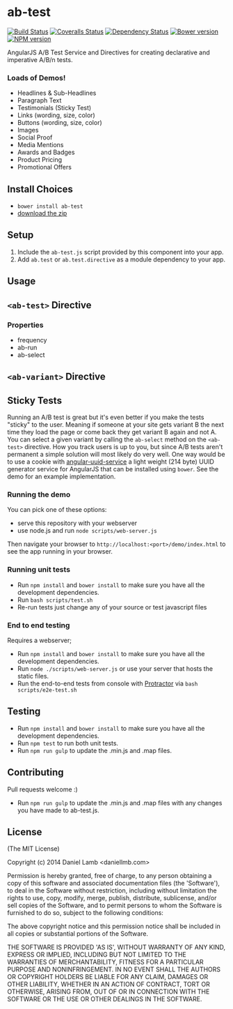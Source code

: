 # ab-test
[![Build Status][travis-image]][travis-url] [![Coveralls Status][coveralls-image]][coveralls-url] [![Dependency Status][depstat-image]][depstat-url] [![Bower version][bower-image]][bower-url] [![NPM version][npm-image]][npm-url]

AngularJS A/B Test Service and Directives for creating declarative and imperative A/B/n tests.

### Loads of Demos!
  - Headlines & Sub-Headlines
  - Paragraph Text
  - Testimonials (Sticky Test)
  - Links (wording, size, color)
  - Buttons (wording, size, color)
  - Images
  - Social Proof
  - Media Mentions
  - Awards and Badges
  - Product Pricing
  - Promotional Offers

## Install Choices
- `bower install ab-test`
- [download the zip](https://github.com/daniellmb/ab-test/archive/master.zip)


## Setup
1. Include the `ab-test.js` script provided by this component into your app.
2. Add `ab.test` or `ab.test.directive` as a module dependency to your app.


## Usage


## `<ab-test>` Directive

### Properties
 - frequency
 - ab-run
 - ab-select

## `<ab-variant>` Directive

## Sticky Tests

Running an A/B test is great but it's even better if you make the tests "sticky" to the user. Meaning if someone
at your site gets variant B the next time they load the page or come back they get variant B again and not A. You can
select a given variant by calling the `ab-select` method on the `<ab-test>` directive. How you track users is up to you,
but since A/B tests aren't permanent a simple solution will most likely do very well. One way would be to use a cookie with
[angular-uuid-service](https://github.com/daniellmb/angular-uuid-service) a light weight (214 byte) UUID generator service
for AngularJS that can be installed using `bower`. See the demo for an example implementation.

### Running the demo

You can pick one of these options:

- serve this repository with your webserver
- use node.js and run `node scripts/web-server.js`

Then navigate your browser to `http://localhost:<port>/demo/index.html` to see the app running in
your browser.

### Running unit tests
- Run `npm install` and `bower install` to make sure you have all the development dependencies.
- Run `bash scripts/test.sh`
- Re-run tests just change any of your source or test javascript files


### End to end testing
Requires a webserver;

- Run `npm install` and `bower install` to make sure you have all the development dependencies.
- Run `node ./scripts/web-server.js` or use your server that hosts the static files.
- Run the end-to-end tests from console with [Protractor](https://github.com/angular/protractor) via
    `bash scripts/e2e-test.sh`

## Testing
- Run `npm install` and `bower install` to make sure you have all the development dependencies.
- Run `npm test` to run both unit tests.
- Run `npm run gulp` to update the .min.js and .map files.

## Contributing
Pull requests welcome :)
- Run `npm run gulp` to update the .min.js and .map files with any changes you have made to ab-test.js.


## License
(The MIT License)

Copyright (c) 2014 Daniel Lamb <daniellmb.com>

Permission is hereby granted, free of charge, to any person obtaining
a copy of this software and associated documentation files (the
'Software'), to deal in the Software without restriction, including
without limitation the rights to use, copy, modify, merge, publish,
distribute, sublicense, and/or sell copies of the Software, and to
permit persons to whom the Software is furnished to do so, subject to
the following conditions:

The above copyright notice and this permission notice shall be
included in all copies or substantial portions of the Software.

THE SOFTWARE IS PROVIDED 'AS IS', WITHOUT WARRANTY OF ANY KIND,
EXPRESS OR IMPLIED, INCLUDING BUT NOT LIMITED TO THE WARRANTIES OF
MERCHANTABILITY, FITNESS FOR A PARTICULAR PURPOSE AND NONINFRINGEMENT.
IN NO EVENT SHALL THE AUTHORS OR COPYRIGHT HOLDERS BE LIABLE FOR ANY
CLAIM, DAMAGES OR OTHER LIABILITY, WHETHER IN AN ACTION OF CONTRACT,
TORT OR OTHERWISE, ARISING FROM, OUT OF OR IN CONNECTION WITH THE
SOFTWARE OR THE USE OR OTHER DEALINGS IN THE SOFTWARE.

[bower-url]: http://bower.io/search/?q=ab-test
[bower-image]: https://badge.fury.io/bo/ab-test.png
[npm-url]: https://npmjs.org/package/ab-test
[npm-image]: https://badge.fury.io/js/ab-test.png
[travis-url]: https://travis-ci.org/daniellmb/ab-test
[travis-image]: https://travis-ci.org/daniellmb/ab-test.png?branch=master
[coveralls-url]: https://coveralls.io/r/daniellmb/ab-test
[coveralls-image]: https://coveralls.io/repos/daniellmb/ab-test/badge.png
[depstat-url]: https://david-dm.org/daniellmb/ab-test
[depstat-image]: https://david-dm.org/daniellmb/ab-test.png?theme=shields.io
